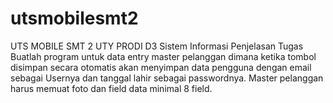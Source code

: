 # utsmobilesmt2
UTS MOBILE SMT 2 UTY PRODI D3 Sistem Informasi
Penjelasan Tugas
Buatlah program untuk data entry master pelanggan dimana ketika tombol disimpan
secara otomatis akan menyimpan data pengguna dengan email sebagai Usernya dan
tanggal lahir sebagai passwordnya. Master pelanggan harus memuat foto dan field data
minimal 8 field.
